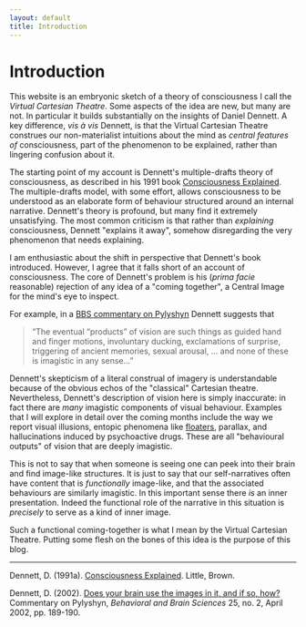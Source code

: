 ```yaml
---
layout: default
title: Introduction
---
```


# Introduction

This website is an embryonic sketch of a theory of consciousness I call
the _Virtual Cartesian Theatre_. Some aspects of the idea are new, but
many are not. In particular it builds substantially on the insights of
Daniel Dennett. A key difference, _vis à vis_ Dennett, is that the
Virtual Cartesian Theatre construes our non-materialist intuitions about
the mind as _central features of_ consciousness, part of the phenomenon
to be explained, rather than lingering confusion about it.

The starting point of my account is Dennett's multiple-drafts theory of
consciousness, as described in his 1991 book
[Consciousness Explained](#dennett91a). The multiple-drafts model, with
some effort, allows consciousness to be understood as an elaborate form
of behaviour structured around an internal narrative. Dennett's theory
is profound, but many find it extremely unsatisfying. The most common
criticism is that rather than _explaining_ consciousness, Dennett
"explains it away", somehow disregarding the very phenomenon that needs
explaining.

I am enthusiastic about the shift in perspective that Dennett's book
introduced. However, I agree that it falls short of an account of
consciousness. The core of Dennett's problem is his (_prima facie_
reasonable) rejection of any idea of a "coming together", a Central
Image for the mind's eye to inspect.

For example, in a [BBS commentary on Pylyshyn](#dennett02) Dennett
suggests that

> “The eventual “products” of vision are such things as guided hand and
> finger motions, involuntary ducking, exclamations of surprise, triggering
> of ancient memories, sexual arousal, ... and none of these is imagistic
> in any sense...”

Dennett's skepticism of a literal construal of imagery is understandable
because of the obvious echos of the "classical" Cartesian theatre.
Nevertheless, Dennett's description of vision here is simply inaccurate:
in fact there are _many_ imagistic components of visual behaviour.
Examples that I will explore in detail over the coming months include
the way we report visual illusions, entopic phenomena like
[floaters](https://en.wikipedia.org/wiki/Floater), parallax, and
hallucinations induced by psychoactive drugs. These are all "behavioural
outputs" of vision that are deeply imagistic.

This is not to say that when someone is seeing one can peek into their
brain and find image-like structures. It is just to say that our
self-narratives often have content that is _functionally_ image-like,
and that the associated behaviours are similarly imagistic. In this
important sense there _is_ an inner presentation. Indeed the functional
role of the narrative in this situation is _precisely_ to serve as a
kind of inner image.

Such a functional coming-together is what I mean by the Virtual
Cartesian Theatre. Putting some flesh on the bones of this idea is the
purpose of this blog.

* * *

<a name="dennett91a"></a>Dennett, D. (1991a).
[Consciousness Explained](). Little, Brown.

<a name="dennett02"></a>Dennett, D. (2002).
[Does your brain use the images in it, and if so, how?]() Commentary on
Pylyshyn, _Behavioral and Brain Sciences_ 25, no. 2, April 2002, pp.
189-190.

